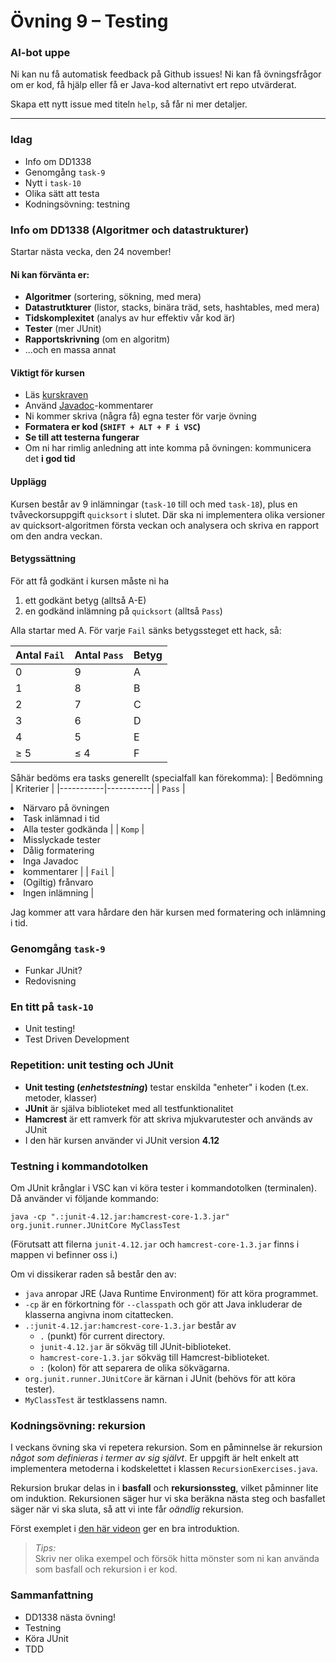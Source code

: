 # **Övning 9 – Testing**

### **AI-bot uppe**
Ni kan nu få automatisk feedback på Github issues! Ni kan få övningsfrågor om er kod, få hjälp eller få er Java-kod alternativt ert repo utvärderat.

Skapa ett nytt issue med titeln `help`, så får ni mer detaljer.

---

### **Idag**
* Info om DD1338
* Genomgång `task-9`
* Nytt i `task-10`
* Olika sätt att testa
* Kodningsövning: testning

### **Info om DD1338 (Algoritmer och datastrukturer)**

Startar nästa vecka, den 24 november!

#### **Ni kan förvänta er:**
* **Algoritmer** (sortering, sökning, med mera)
* **Datastrutkturer** (listor, stacks, binära träd, sets, hashtables, med mera)
* **Tidskomplexitet** (analys av hur effektiv vår kod är)
* **Tester** (mer JUnit)
* **Rapportskrivning** (om en algoritm)
* ...och en massa annat

#### **Viktigt för kursen**
* Läs [kurskraven](https://gits-15.sys.kth.se/inda-23/course-instructions/blob/master/DD1338/README.md)
* Använd [Javadoc](https://www.tutorialspoint.com/java/java_documentation.htm)-kommentarer
* Ni kommer skriva (några få) egna tester för varje övning
* **Formatera er kod (`SHIFT + ALT + F i VSC`)**
* **Se till att testerna fungerar**
* Om ni har rimlig anledning att inte komma på övningen: kommunicera det **i god tid**

#### **Upplägg**
Kursen består av 9 inlämningar (`task-10` till och med `task-18`), plus en tvåveckorsuppgift `quicksort` i slutet. Där ska ni implementera olika versioner av quicksort-algoritmen första veckan och analysera och skriva en rapport om den andra veckan.

#### **Betygssättning**
För att få godkänt i kursen måste ni ha
1. ett godkänt betyg (alltså A-E)
2. en godkänd inlämning på `quicksort` (alltså `Pass`)

Alla startar med A. För varje `Fail` sänks betygssteget ett hack, så:

| Antal `Fail` | Antal `Pass` | Betyg |
|--------------|--------------|-------|
| 0            | 9            |   A   |
| 1            | 8            |   B   |
| 2            | 7            |   C   |
| 3            | 6            |   D   |
| 4            | 5            |   E   |
| ≥ 5          | ≤ 4          |   F   |

Såhär bedöms era tasks generellt (specialfall kan förekomma):
| Bedömning | Kriterier |
|-----------|-----------|
| `Pass`    | <li> Närvaro på övningen<br><li> Task inlämnad i tid<br><li> Alla tester godkända |
| `Komp`    | <li> Misslyckade tester<br><li> Dålig formatering<br><li> Inga Javadoc<li>kommentarer |
| `Fail`    | <li> (Ogiltig) frånvaro<br><li> Ingen inlämning |

Jag kommer att vara hårdare den här kursen med formatering och inlämning i tid.

### **Genomgång `task-9`**
* Funkar JUnit?
* Redovisning

### **En titt på `task-10`**
* Unit testing!
* Test Driven Development

### **Repetition: unit testing och JUnit**

- **Unit testing (*enhetstestning*)** testar enskilda "enheter" i koden (t.ex. metoder, klasser)
- **JUnit** är själva biblioteket med all testfunktionalitet
- **Hamcrest** är ett ramverk för att skriva mjukvarutester och används av JUnit
- I den här kursen använder vi JUnit version **4.12**

### **Testning i kommandotolken**
Om JUnit krånglar i VSC kan vi köra tester i kommandotolken (terminalen). Då använder vi följande kommando:

```
java -cp ".:junit-4.12.jar:hamcrest-core-1.3.jar" org.junit.runner.JUnitCore MyClassTest
```

(Förutsatt att filerna `junit-4.12.jar` och `hamcrest-core-1.3.jar` finns i mappen vi befinner oss i.)

Om vi dissikerar raden så består den av:

* `java` anropar JRE (Java Runtime Environment) för att köra programmet.
* `-cp` är en förkortning för `--classpath` och gör att Java inkluderar de
  klasserna angivna inom citattecken.
* `.:junit-4.12.jar:hamcrest-core-1.3.jar` består av
    * `.` (punkt) för current directory.
    * `junit-4.12.jar` är sökväg till JUnit-biblioteket.
    * `hamcrest-core-1.3.jar` sökväg till Hamcrest-biblioteket.
    * `:` (kolon) för att separera de olika sökvägarna.
* `org.junit.runner.JUnitCore` är kärnan i JUnit (behövs för att köra tester).
* `MyClassTest` är testklassens namn.

### **Kodningsövning: rekursion**
I veckans övning ska vi repetera rekursion. Som en påminnelse är rekursion *något som definieras i termer av sig självt*. Er uppgift är helt enkelt att implementera metoderna i kodskelettet i klassen `RecursionExercises.java`.

Rekursion brukar delas in i **basfall** och **rekursionssteg**, vilket påminner lite om induktion. Rekursionen säger hur vi ska beräkna nästa steg och basfallet säger när vi ska sluta, så att vi inte får *oändlig* rekursion.

Först exemplet i [den här videon](https://www.youtube.com/watch?v=ngCos392W4w&ab_channel=Reducible) ger en bra introduktion.

> *Tips:* \
> Skriv ner olika exempel och försök hitta mönster som ni kan använda som basfall och rekursion i er kod.

### **Sammanfattning**
* DD1338 nästa övning!
* Testning
* Köra JUnit
* TDD
